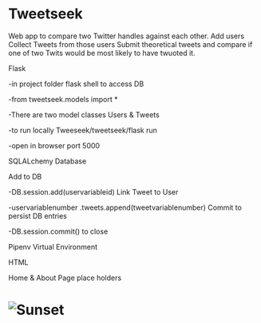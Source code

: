 
# Tweetseek
Web app to compare two Twitter handles against each other.
Add users
Collect Tweets from those users
Submit theoretical tweets and compare if one of two Twits
would be most likely to have twuoted it.

Flask

-in project folder flask shell to access DB

-from tweetseek.models import *

-There are two model classes Users & Tweets

-to run locally Tweeseek/tweetseek/flask run

-open in browser port 5000


SQLALchemy Database

Add to DB

-DB.session.add(uservariableid)
Link Tweet to User

-uservariablenumber .tweets.append(tweetvariablenumber)
Commit to persist DB entries

-DB.session.commit() to close

Pipenv Virtual Environment

HTML

Home & About Page place holders

![Sunset](sunset.gif)
=======
